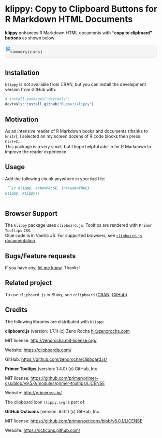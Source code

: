 
<!-- README.md is generated from README.Rmd. Please edit that file -->

# klippy: Copy to Clipboard Buttons for R Markdown HTML Documents

**klippy** enhances R Markdown HTML documents with **“copy to clipboard”
buttons** as shown below:

![](./inst/README_files/img/klippy.png)

## Installation

`klippy` is not available from CRAN, but you can install the development
version from GitHub with:

``` r
# install.packages("devtools")
devtools::install_github("RLesur/klippy")
```

## Motivation

As an intensive reader of R Markdown books and documents (thanks to
`knitr`), I selected on my screen dozens of R code blocks then press
`Ctrl+C`…  
This package is a very small, but I hope helpful add-in for R Markdown
to improve the reader experience.

## Usage

Add the following chunk anywhere in your `Rmd` file:

```` markdown
```{r klippy, echo=FALSE, include=TRUE}
klippy::klippy()
```
````

## Browser Support

The `klippy` package uses `clipboard.js`. Tooltips are rendered with
`Primer Tooltips` `CSS`.  
Glue code is in Vanilla JS. For supported browsers, see [`clipboard.js`
documentation](https://clipboardjs.com/#browser-support).

## Bugs/Feature requests

If you have any, [let me know](https://github.com/RLesur/klippy/issues).
Thanks\!

## Related project

To use `clipboard.js` in Shiny, see `rclipboard`
([CRAN](https://cran.r-project.org/package=rclipboard),
[GitHub](https://github.com/sbihorel/rclipboard)).

## Credits

The following libraries are distributed with `klippy`:

**clipboard.js** (version: 1.7.1) (c) Zeno Rocha <hi@zenorocha.com>

MIT license: <http://zenorocha.mit-license.org/>

Website: <https://clipboardjs.com/>

GitHub: <https://github.com/zenorocha/clipboard.js/>

**Primer Tooltips** (version: 1.4.0) (c) GitHub, Inc.

MIT license:
<https://github.com/primer/primer-css/blob/v9.5.0/modules/primer-tooltips/LICENSE>

Website: <http://primercss.io/>

The clipboard icon `clippy.svg` is part of:

**GitHub Octicons** (version: 6.0.1) (c) GitHub, Inc.

MIT license: <https://github.com/primer/octicons/blob/v6.0.1/LICENSE>

Website: <https://octicons.github.com/>
